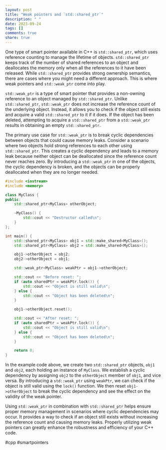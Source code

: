 ```yaml
---
layout: post
title: "Weak pointers and `std::shared_ptr`"
description: " "
date: 2023-09-24
tags: []
comments: true
share: true
---
```


One type of smart pointer available in C++ is `std::shared_ptr`, which uses reference counting to manage the lifetime of objects. `std::shared_ptr` keeps track of the number of shared references to an object and deallocates the memory only when all the references to it have been released. While `std::shared_ptr` provides strong ownership semantics, there are cases where you might need a different approach. This is where weak pointers and `std::weak_ptr` come into play.

`std::weak_ptr` is a type of smart pointer that provides a non-owning reference to an object managed by `std::shared_ptr`. Unlike `std::shared_ptr`, `std::weak_ptr` does not increase the reference count of the underlying object. Instead, it allows you to check if the object still exists and acquire a valid `std::shared_ptr` to it if it does. If the object has been deleted, attempting to acquire a `std::shared_ptr` from a `std::weak_ptr` results in obtaining an empty `std::shared_ptr`.

The primary use case for `std::weak_ptr` is to break cyclic dependencies between objects that could cause memory leaks. Consider a scenario where two objects hold strong references to each other using `std::shared_ptr`. This creates a cyclic dependency and leads to a memory leak because neither object can be deallocated since the reference count never reaches zero. By introducing a `std::weak_ptr` in one of the objects, the cyclic dependency is broken, and the objects can be properly deallocated when they are no longer needed.

```cpp
#include <iostream>
#include <memory>

class MyClass {
public:
    std::shared_ptr<MyClass> otherObject;

    ~MyClass() {
        std::cout << "Destructor called\n";
    }
};

int main() {
    std::shared_ptr<MyClass> obj1 = std::make_shared<MyClass>();
    std::shared_ptr<MyClass> obj2 = std::make_shared<MyClass>();

    obj1->otherObject = obj2;
    obj2->otherObject = obj1;

    std::weak_ptr<MyClass> weakPtr = obj1->otherObject;

    std::cout << "Before reset: ";
    if (auto sharedPtr = weakPtr.lock()) {
        std::cout << "Object is still valid\n";
    } else {
        std::cout << "Object has been deleted\n";
    }

    obj1->otherObject.reset();

    std::cout << "After reset: ";
    if (auto sharedPtr = weakPtr.lock()) {
        std::cout << "Object is still valid\n";
    } else {
        std::cout << "Object has been deleted\n";
    }

    return 0;
}
```

In the example code above, we create two `std::shared_ptr` objects, `obj1` and `obj2`, each holding an instance of `MyClass`. We establish a cyclic dependency by assigning `obj2` to the `otherObject` member of `obj1`, and vice versa. By introducing a `std::weak_ptr` using `weakPtr`, we can check if the object is still valid using the `lock()` function. We then reset `obj1->otherObject` to break the cyclic dependency and see the effect on the validity of the weak pointer.

Using `std::weak_ptr` in combination with `std::shared_ptr` helps ensure proper memory management in scenarios where cyclic dependencies may occur. It provides a way to check if an object still exists without increasing the reference count and causing memory leaks. Properly utilizing weak pointers can greatly enhance the robustness and efficiency of your C++ code.

#cpp #smartpointers